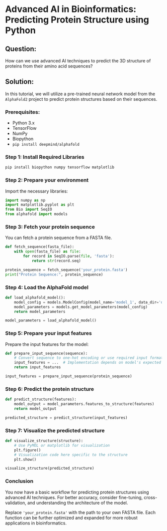 # Advanced AI in Bioinformatics: Predicting Protein Structure using Python

## Question:
How can we use advanced AI techniques to predict the 3D structure of proteins from their amino acid sequences? 

## Solution:
In this tutorial, we will utilize a pre-trained neural network model from the `AlphaFold2` project to predict protein structures based on their sequences. 

### Prerequisites:
- Python 3.x
- TensorFlow
- NumPy
- Biopython
- `pip install deepmind/alphafold`

### Step 1: Install Required Libraries
```bash
pip install biopython numpy tensorflow matplotlib
```

### Step 2: Prepare your environment
Import the necessary libraries:
```python
import numpy as np
import matplotlib.pyplot as plt
from Bio import SeqIO
from alphafold import models
```

### Step 3: Fetch your protein sequence
You can fetch a protein sequence from a FASTA file.
```python
def fetch_sequence(fasta_file):
    with open(fasta_file) as file:
        for record in SeqIO.parse(file, 'fasta'):
            return str(record.seq)

protein_sequence = fetch_sequence('your_protein.fasta')
print("Protein Sequence:", protein_sequence)
```

### Step 4: Load the AlphaFold model
```python
def load_alphafold_model():
    model_config = models.ModelConfig(model_name='model_1', data_dir='data/')
    model_parameters = models.get_model_parameters(model_config)
    return model_parameters

model_parameters = load_alphafold_model()
```

### Step 5: Prepare your input features
Prepare the input features for the model:
```python
def prepare_input_sequence(sequence):
    # Convert sequence to one-hot encoding or use required input format for AlphaFold
    input_features = ...  # Implementation depends on model's expected input formatting
    return input_features

input_features = prepare_input_sequence(protein_sequence)
```

### Step 6: Predict the protein structure
```python
def predict_structure(features):
    model_output = model_parameters.features_to_structure(features)
    return model_output

predicted_structure = predict_structure(input_features)
```

### Step 7: Visualize the predicted structure
```python
def visualize_structure(structure):
    # Use PyMOL or matplotlib for visualization
    plt.figure()
    # Visualization code here specific to the structure
    plt.show()

visualize_structure(predicted_structure)
```

### Conclusion
You now have a basic workflow for predicting protein structures using advanced AI techniques. For better accuracy, consider fine-tuning, cross-validation, and understanding the architecture of the model.

Replace `'your_protein.fasta'` with the path to your own FASTA file. Each function can be further optimized and expanded for more robust applications in bioinformatics.